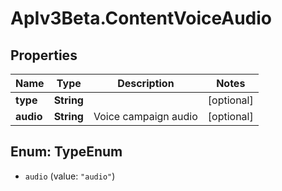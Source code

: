 # ApIv3Beta.ContentVoiceAudio

## Properties

Name | Type | Description | Notes
------------ | ------------- | ------------- | -------------
**type** | **String** |  | [optional] 
**audio** | **String** | Voice campaign audio | [optional] 



## Enum: TypeEnum


* `audio` (value: `"audio"`)




